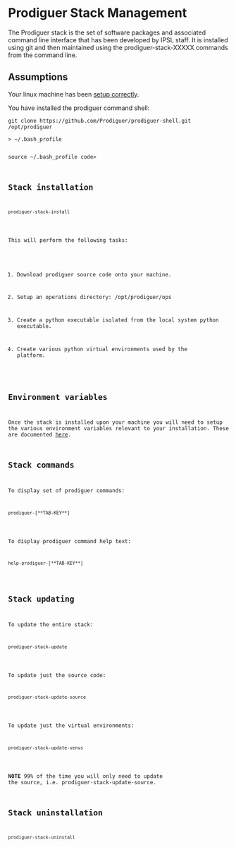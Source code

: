 # Prodiguer Stack Management

The Prodiguer stack is the set of software packages and associated command line interface that has been developed by IPSL staff.  It is installed using git and then maintained using the prodiguer-stack-XXXXX commands from the command line. 

## Assumptions

Your linux machine has been [setup correctly](https://github.com/Prodiguer/prodiguer-docs/blob/master/developer/setup_machine.md).  

You have installed the prodiguer command shell:  
<pre><code>git clone https://github.com/Prodiguer/prodiguer-shell.git /opt/prodiguer</pre></echo 'source /opt/prodiguer/aliases.sh' >> ~/.bash_profile
source ~/.bash_profile
code>

## Stack installation  

<pre><code>prodiguer-stack-install</pre></code>

This will perform the following tasks:  

1.	Download prodiguer source code onto your machine.  

2.	Setup an operations directory: /opt/prodiguer/ops  

3.	Create a python executable isolated from the local system python executable.  

4.	Create various python virtual environments used by the platform.  

## Environment variables  

Once the stack is installed upon your machine you will need to setup the various environment variables relevant to your installation.  These are documented [here](https://github.com/Prodiguer/prodiguer-docs/blob/master/developer/environment_variables.md).

## Stack commands    

To display set of prodiguer commands:  

<pre><code>prodiguer-[**TAB-KEY**]</pre></code>

To display prodiguer command help text:  

<pre><code>help-prodiguer-[**TAB-KEY**]</pre></code>

## Stack updating  

To update the entire stack:  
<pre><code>prodiguer-stack-update</pre></code>

To update just the source code:  
<pre><code>prodiguer-stack-update-source</pre></code>

To update just the virtual environments:  
<pre><code>prodiguer-stack-update-venvs</pre></code>

**NOTE** 99% of the time you will only need to update the source, i.e. prodiguer-stack-update-source.

## Stack uninstallation  

<pre><code>prodiguer-stack-uninstall</pre></code>
